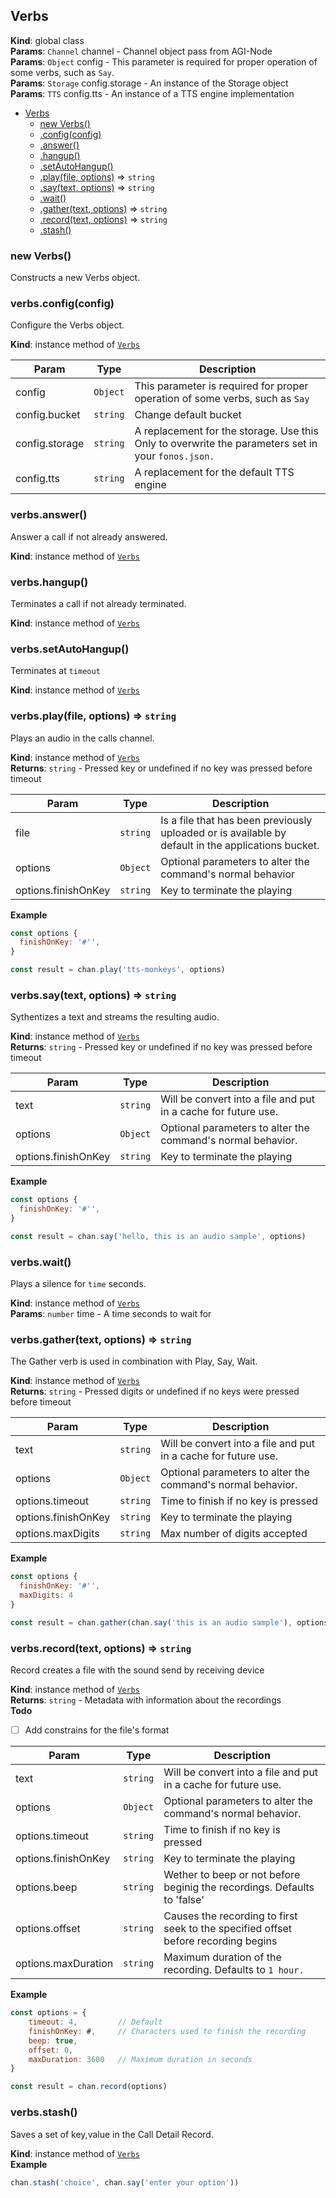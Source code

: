 <a name="Verbs"></a>

## Verbs
**Kind**: global class  
**Params**: <code>Channel</code> channel - Channel object pass from AGI-Node  
**Params**: <code>Object</code> config - This parameter is required for proper operation
of some verbs, such as `Say`.  
**Params**: <code>Storage</code> config.storage - An instance of the Storage object  
**Params**: <code>TTS</code> config.tts - An instance of a TTS engine implementation  

* [Verbs](#Verbs)
    * [new Verbs()](#new_Verbs_new)
    * [.config(config)](#Verbs+config)
    * [.answer()](#Verbs+answer)
    * [.hangup()](#Verbs+hangup)
    * [.setAutoHangup()](#Verbs+setAutoHangup)
    * [.play(file, options)](#Verbs+play) ⇒ <code>string</code>
    * [.say(text, options)](#Verbs+say) ⇒ <code>string</code>
    * [.wait()](#Verbs+wait)
    * [.gather(text, options)](#Verbs+gather) ⇒ <code>string</code>
    * [.record(text, options)](#Verbs+record) ⇒ <code>string</code>
    * [.stash()](#Verbs+stash)

<a name="new_Verbs_new"></a>

### new Verbs()
Constructs a new Verbs object.

<a name="Verbs+config"></a>

### verbs.config(config)
Configure the Verbs object.

**Kind**: instance method of [<code>Verbs</code>](#Verbs)  

| Param | Type | Description |
| --- | --- | --- |
| config | <code>Object</code> | This parameter is required for proper operation of some verbs, such as `Say` |
| config.bucket | <code>string</code> | Change default bucket |
| config.storage | <code>string</code> | A replacement for the storage. Use this Only to overwrite the parameters set in your `fonos.json.` |
| config.tts | <code>string</code> | A replacement for the default TTS engine |

<a name="Verbs+answer"></a>

### verbs.answer()
Answer a call if not already answered.

**Kind**: instance method of [<code>Verbs</code>](#Verbs)  
<a name="Verbs+hangup"></a>

### verbs.hangup()
Terminates a call if not already terminated.

**Kind**: instance method of [<code>Verbs</code>](#Verbs)  
<a name="Verbs+setAutoHangup"></a>

### verbs.setAutoHangup()
Terminates at `timeout`

**Kind**: instance method of [<code>Verbs</code>](#Verbs)  
<a name="Verbs+play"></a>

### verbs.play(file, options) ⇒ <code>string</code>
Plays an audio in the calls channel.

**Kind**: instance method of [<code>Verbs</code>](#Verbs)  
**Returns**: <code>string</code> - Pressed key or undefined if no key was pressed before
timeout  

| Param | Type | Description |
| --- | --- | --- |
| file | <code>string</code> | Is a file that has been previously uploaded or is available by default in the applications bucket. |
| options | <code>Object</code> | Optional parameters to alter the command's normal behavior |
| options.finishOnKey | <code>string</code> | Key to terminate the playing |

**Example**  
```js
const options {
  finishOnKey: '#'',
}

const result = chan.play('tts-monkeys', options)
```
<a name="Verbs+say"></a>

### verbs.say(text, options) ⇒ <code>string</code>
Sythentizes a text and streams the resulting audio.

**Kind**: instance method of [<code>Verbs</code>](#Verbs)  
**Returns**: <code>string</code> - Pressed key or undefined if no key was pressed before
timeout  

| Param | Type | Description |
| --- | --- | --- |
| text | <code>string</code> | Will be convert into a file and put in a cache for future use. |
| options | <code>Object</code> | Optional parameters to alter the command's normal behavior. |
| options.finishOnKey | <code>string</code> | Key to terminate the playing |

**Example**  
```js
const options {
  finishOnKey: '#'',
}

const result = chan.say('hello, this is an audio sample', options)
```
<a name="Verbs+wait"></a>

### verbs.wait()
Plays a silence for `time` seconds.

**Kind**: instance method of [<code>Verbs</code>](#Verbs)  
**Params**: <code>number</code> time - A time seconds to wait for  
<a name="Verbs+gather"></a>

### verbs.gather(text, options) ⇒ <code>string</code>
The Gather verb is used in combination with Play, Say, Wait.

**Kind**: instance method of [<code>Verbs</code>](#Verbs)  
**Returns**: <code>string</code> - Pressed digits or undefined if no keys were pressed before
timeout  

| Param | Type | Description |
| --- | --- | --- |
| text | <code>string</code> | Will be convert into a file and put in a cache for future use. |
| options | <code>Object</code> | Optional parameters to alter the command's normal behavior. |
| options.timeout | <code>string</code> | Time to finish if no key is pressed |
| options.finishOnKey | <code>string</code> | Key to terminate the playing |
| options.maxDigits | <code>string</code> | Max number of digits accepted |

**Example**  
```js
const options {
  finishOnKey: '#'',
  maxDigits: 4
}

const result = chan.gather(chan.say('this is an audio sample'), options)
```
<a name="Verbs+record"></a>

### verbs.record(text, options) ⇒ <code>string</code>
Record creates a file with the sound send by receiving device

**Kind**: instance method of [<code>Verbs</code>](#Verbs)  
**Returns**: <code>string</code> - Metadata with information about the recordings  
**Todo**

- [ ] Add constrains for the file's format


| Param | Type | Description |
| --- | --- | --- |
| text | <code>string</code> | Will be convert into a file and put in a cache for future use. |
| options | <code>Object</code> | Optional parameters to alter the command's normal behavior. |
| options.timeout | <code>string</code> | Time to finish if no key is pressed |
| options.finishOnKey | <code>string</code> | Key to terminate the playing |
| options.beep | <code>string</code> | Wether to beep or not before beginig the recordings. Defaults to 'false' |
| options.offset | <code>string</code> | Causes the recording to first seek to the specified offset before recording begins |
| options.maxDuration | <code>string</code> | Maximum duration of the recording. Defaults to `1 hour.` |

**Example**  
```js
const options = {
    timeout: 4,         // Default
    finishOnKey: #,     // Characters used to finish the recording
    beep: true,
    offset: 0,
    maxDuration: 3600   // Maximum duration in seconds
}

const result = chan.record(options)
```
<a name="Verbs+stash"></a>

### verbs.stash()
Saves a set of key,value in the Call Detail Record.

**Kind**: instance method of [<code>Verbs</code>](#Verbs)  
**Example**  
```js
chan.stash('choice', chan.say('enter your option'))
```
